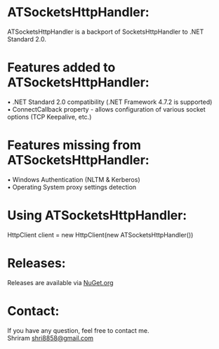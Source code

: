 ATSocketsHttpHandler:
===========================
ATSocketsHttpHandler is a backport of SocketsHttpHandler to .NET Standard 2.0.

Features added to ATSocketsHttpHandler:
=============================================
• .NET Standard 2.0 compatibility (.NET Framework 4.7.2 is supported)  
• ConnectCallback property - allows configuration of various socket options (TCP Keepalive, etc.)  

Features missing from ATSocketsHttpHandler:
=============================================
• Windows Authentication (NLTM & Kerberos)  
• Operating System proxy settings detection  

Using ATSocketsHttpHandler:
=================================
HttpClient client = new HttpClient(new ATSocketsHttpHandler())  
 
Releases:
=========
Releases are available via [NuGet.org](https://www.nuget.org/packages/ATSocketsHttpHandler)  

Contact:
========
If you have any question, feel free to contact me.  
Shriram <shri8858@gmail.com>  
